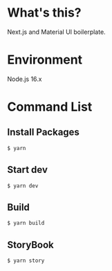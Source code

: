 # What's this?

Next.js and Material UI boilerplate.

# Environment

Node.js 16.x

# Command List

## Install Packages

```sh
$ yarn
```

## Start dev

```sh
$ yarn dev
```

## Build

```sh
$ yarn build
```

## StoryBook

```sh
$ yarn story
```
